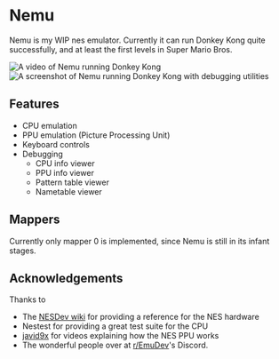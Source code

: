 # Nemu

Nemu is my WIP nes emulator. Currently it can run Donkey Kong quite
successfully, and at least the first levels in Super Mario Bros.

![A video of Nemu running Donkey Kong](https://raw.githubusercontent.com/Quaqqer/nemu/master/.github/res/dk.gif)
![A screenshot of Nemu running Donkey Kong with debugging utilities](https://raw.githubusercontent.com/Quaqqer/nemu/master/.github/res/screenshot.png)

## Features

- CPU emulation
- PPU emulation (Picture Processing Unit)
- Keyboard controls
- Debugging
  - CPU info viewer
  - PPU info viewer
  - Pattern table viewer
  - Nametable viewer

## Mappers

Currently only mapper 0 is implemented, since Nemu is still in its infant stages.

## Acknowledgements

Thanks to

- The [NESDev wiki](https://www.nesdev.org/) for providing a reference for the NES hardware
- Nestest for providing a great test suite for the CPU
- [javid9x](https://www.youtube.com/@javidx9) for videos explaining how the NES PPU works
- The wonderful people over at [r/EmuDev](https://www.reddit.com/r/EmuDev/)'s Discord.
